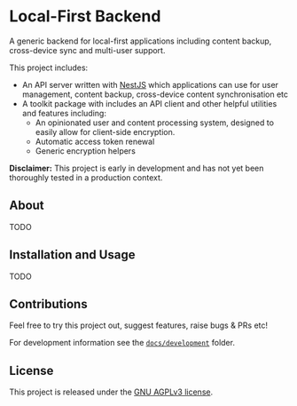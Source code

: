 # Local-First Backend
A generic backend for local-first applications including content backup, cross-device sync and multi-user support.  

This project includes:
- An API server written with [NestJS](https://nestjs.com/) which applications can use for user management, content backup, cross-device content synchronisation etc
- A toolkit package with includes an API client and other helpful utilities and features including:
  - An opinionated user and content processing system, designed to easily allow for client-side encryption.
  - Automatic access token renewal
  - Generic encryption helpers

**Disclaimer:** This project is early in development and has not yet been thoroughly tested in a production context.

## About
TODO

## Installation and Usage
TODO

## Contributions
Feel free to try this project out, suggest features, raise bugs & PRs etc!

For development information see the [`docs/development`](docs/development/README.md) folder.

## License
This project is released under the [GNU AGPLv3 license](LICENSE.txt).
